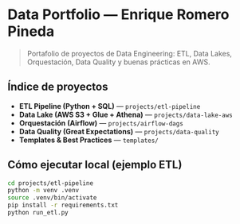 # Data Portfolio — Enrique Romero Pineda

> Portafolio de proyectos de Data Engineering: ETL, Data Lakes, Orquestación, Data Quality y buenas prácticas en AWS.

## Índice de proyectos
- **ETL Pipeline (Python + SQL)** — `projects/etl-pipeline`
- **Data Lake (AWS S3 + Glue + Athena)** — `projects/data-lake-aws`
- **Orquestación (Airflow)** — `projects/airflow-dags`
- **Data Quality (Great Expectations)** — `projects/data-quality`
- **Templates & Best Practices** — `templates/`

## Cómo ejecutar local (ejemplo ETL)
```bash
cd projects/etl-pipeline
python -m venv .venv
source .venv/bin/activate
pip install -r requirements.txt
python run_etl.py
